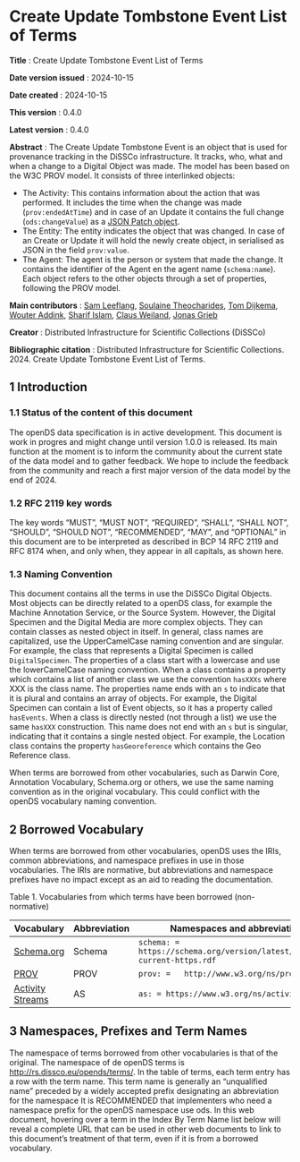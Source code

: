 # Create Update Tombstone Event List of Terms 

**Title**
: Create Update Tombstone Event List of Terms

**Date version issued**
: 2024-10-15

**Date created**
: 2024-10-15

**This version**
: 0.4.0

**Latest version**
: 0.4.0

**Abstract**
: The Create Update Tombstone Event is an object that is used for provenance tracking in the DiSSCo infrastructure.
It tracks, who, what and when a change to a Digital Object was made.
The model has been based on the W3C PROV model.
It consists of three interlinked objects:  
- The Activity: This contains information about the action that was performed. It includes the time when the change was made (`prov:endedAtTime`) and in case of an Update it contains the full change (`ods:changeValue`) as a [JSON Patch object](https://jsonpatch.com/).    
- The Entity: The entity indicates the object that was changed. In case of an Create or Update it will hold the newly create object, in serialised as JSON in the field `prov:value`.  
- The Agent: The agent is the person or system that made the change. It contains the identifier of the Agent en the agent name (`schema:name`).  
Each object refers to the other objects through a set of properties, following the PROV model.

**Main contributors**
: [Sam Leeflang](https://orcid.org/0000-0002-5669-2769), [Soulaine Theocharides](https://orcid.org/0000-0001-7573-4330), [Tom Dijkema](https://orcid.org/0000-0001-9790-9277), [Wouter Addink](https://orcid.org/0000-0002-3090-1761), [Sharif Islam](https://orcid.org/0000-0001-8050-0299), [Claus Weiland](https://orcid.org/0000-0003-0351-6523), [Jonas Grieb](https://orcid.org/0000-0002-8876-1722)

**Creator**
: Distributed Infrastructure for Scientific Collections (DiSSCo)

**Bibliographic citation**
: Distributed Infrastructure for Scientific Collections. 2024. Create Update Tombstone Event List of Terms.

## 1 Introduction <span id="1-introduction"></span>
### 1.1 Status of the content of this document <span id="11-status-of-the-content-of-this-document"></span>
The openDS data specification is in active development.
This document is work in progres and might change until version 1.0.0 is released.
Its main function at the moment is to inform the community about the current state of the data model and to gather feedback.
We hope to include the feedback from the community and reach a first major version of the data model by the end of 2024.

### 1.2 RFC 2119 key words <span id="12-rfc-2119-key-words"></span>
The key words “MUST”, “MUST NOT”, “REQUIRED”, “SHALL”, “SHALL NOT”, “SHOULD”, “SHOULD NOT”, “RECOMMENDED”, “MAY”, and “OPTIONAL” in this document are to be interpreted as described in BCP 14 RFC 2119 and RFC 8174 when, and only when, they appear in all capitals, as shown here.

### 1.3 Naming Convention <span id="13-categories-of-terms"></span>
This document contains all the terms in use the DiSSCo Digital Objects.
Most objects can be directly related to a openDS class, for example the Machine Annotation Service, or the Source System.
However, the Digital Specimen and the Digital Media are more complex objects.
They can contain classes as nested object in itself.
In general, class names are capitalized, use the UpperCamelCase naming convention and are singular.
For example, the class that represents a Digital Specimen is called `DigitalSpecimen`.
The properties of a class start with a lowercase and use the lowerCamelCase naming convention.
When a class contains a property which contains a list of another class we use the convention `hasXXXs` where XXX is the class name.
The properties name ends with an `s` to indicate that it is plural and contains an array of objects.
For example, the Digital Specimen can contain a list of Event objects, so it has a property called `hasEvents`.
When a class is directly nested (not through a list) we use the same `hasXXX` construction.
This name does not end with an `s` but is singular, indicating that it contains a single nested object.
For example, the Location class contains the property `hasGeoreference` which contains the Geo Reference class.  

When terms are borrowed from other vocabularies, such as Darwin Core, Annotation Vocabulary, Schema.org or others, we use the same naming convention as in the original vocabulary.
This could conflict with the openDS vocabulary naming convention.

## 2 Borrowed Vocabulary <span id="2-borrowed-vocabulary"></span>
When terms are borrowed from other vocabularies, openDS uses the IRIs, common abbreviations, and namespace prefixes in use in those vocabularies. The IRIs are normative, but abbreviations and namespace prefixes have no impact except as an aid to reading the documentation.

Table 1. Vocabularies from which terms have been borrowed (non-normative)

| Vocabulary                                       | Abbreviation | Namespaces and abbreviations                                               |
|--------------------------------------------------|--------------|----------------------------------------------------------------------------|
| [Schema.org](https://schema.org/)                | Schema       | `schema: =  https://schema.org/version/latest/schemaorg-current-https.rdf` |
| [PROV](https://www.w3.org/TR/prov-o/)             | PROV         | `prov: = 	http://www.w3.org/ns/prov#`                                      |
| [Activity Streams](https://www.w3.org/TR/activitystreams-vocabulary/) | AS         | `as: = https://www.w3.org/ns/activitystreams#`                             |

## 3 Namespaces, Prefixes and Term Names <span id="3-namespace-prefixes-term-names"></span>
The namespace of terms borrowed from other vocabularies is that of the original. 
The namespace of de openDS terms is http://rs.dissco.eu/opends/terms/. In the table of terms, each term entry has a row with the term name. 
This term name is generally an “unqualified name” preceded by a widely accepted prefix designating an abbreviation for the namespace It is RECOMMENDED that implementers who need a namespace prefix for the openDS namespace use ods. 
In this web document, hovering over a term in the Index By Term Name list below will reveal a complete URL that can be used in other web documents to link to this document’s treatment of that term, even if it is from a borrowed vocabulary. 

